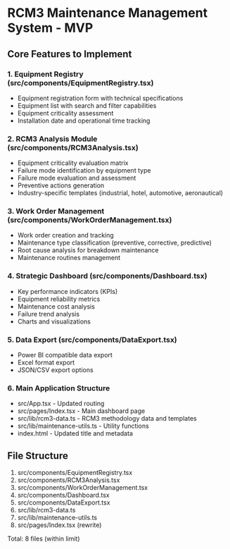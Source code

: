 # RCM3 Maintenance Management System - MVP

## Core Features to Implement

### 1. Equipment Registry (src/components/EquipmentRegistry.tsx)
- Equipment registration form with technical specifications
- Equipment list with search and filter capabilities
- Equipment criticality assessment
- Installation date and operational time tracking

### 2. RCM3 Analysis Module (src/components/RCM3Analysis.tsx)
- Equipment criticality evaluation matrix
- Failure mode identification by equipment type
- Failure mode evaluation and assessment
- Preventive actions generation
- Industry-specific templates (industrial, hotel, automotive, aeronautical)

### 3. Work Order Management (src/components/WorkOrderManagement.tsx)
- Work order creation and tracking
- Maintenance type classification (preventive, corrective, predictive)
- Root cause analysis for breakdown maintenance
- Maintenance routines management

### 4. Strategic Dashboard (src/components/Dashboard.tsx)
- Key performance indicators (KPIs)
- Equipment reliability metrics
- Maintenance cost analysis
- Failure trend analysis
- Charts and visualizations

### 5. Data Export (src/components/DataExport.tsx)
- Power BI compatible data export
- Excel format export
- JSON/CSV export options

### 6. Main Application Structure
- src/App.tsx - Updated routing
- src/pages/Index.tsx - Main dashboard page
- src/lib/rcm3-data.ts - RCM3 methodology data and templates
- src/lib/maintenance-utils.ts - Utility functions
- index.html - Updated title and metadata

## File Structure
1. src/components/EquipmentRegistry.tsx
2. src/components/RCM3Analysis.tsx  
3. src/components/WorkOrderManagement.tsx
4. src/components/Dashboard.tsx
5. src/components/DataExport.tsx
6. src/lib/rcm3-data.ts
7. src/lib/maintenance-utils.ts
8. src/pages/Index.tsx (rewrite)

Total: 8 files (within limit)